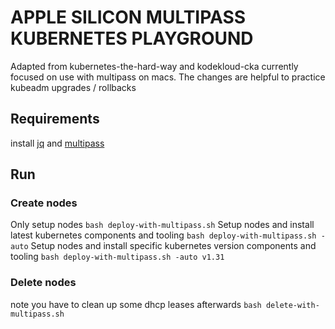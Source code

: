 # APPLE SILICON MULTIPASS KUBERNETES PLAYGROUND

Adapted from kubernetes-the-hard-way and kodekloud-cka
currently focused on use with multipass on macs.
The changes are helpful to practice kubeadm upgrades / rollbacks

## Requirements
install [jq](https://github.com/stedolan/jq/wiki/Installation#macos) and [multipass](https://multipass.run/install)

## Run

### Create nodes
Only setup nodes
`bash deploy-with-multipass.sh`
Setup nodes and install latest kubernetes components and tooling
`bash deploy-with-multipass.sh -auto`
Setup nodes and install specific kubernetes version components and tooling
`bash deploy-with-multipass.sh -auto v1.31`

### Delete nodes
note you have to clean up some dhcp leases afterwards
`bash delete-with-multipass.sh`